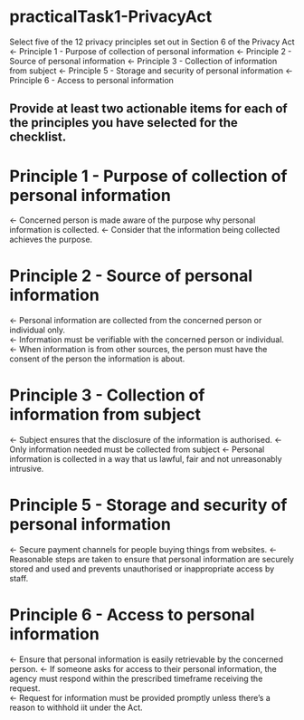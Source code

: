 # practicalTask1-PrivacyAct

Select five of the 12 privacy principles set out in Section 6 of the Privacy Act
<- Principle 1 - Purpose of collection of personal information
<- Principle 2 - Source of personal information
<- Principle 3 - Collection of information from subject
<- Principle 5 - Storage and security of personal information
<- Principle 6 - Access to personal information

## Provide at least two actionable items for each of the principles you have selected for the checklist.
# Principle 1 - Purpose of collection of personal information
<-	Concerned person is made aware of the purpose why personal information is collected. 
<-	Consider that the information being collected achieves the purpose. 
# Principle 2 - Source of personal information
<-	Personal information are collected from the concerned person or individual only.  
<-	Information must be verifiable with the concerned person or individual.  
<-	When information is from other sources, the person must have the consent of the person the information is about. 
# Principle 3 - Collection of information from subject
<-	Subject ensures that the disclosure of the information is authorised. 
<-	Only information needed must be collected from subject
<-	Personal information is collected in a way that us lawful, fair and not unreasonably intrusive.  
# Principle 5 - Storage and security of personal information
<-	Secure payment channels for people buying things from websites. 
<-	Reasonable steps are taken to ensure that personal information are securely stored and used and prevents unauthorised or inappropriate access by staff. 
# Principle 6 - Access to personal information
<-	Ensure that personal information is easily retrievable by the concerned person.
<-	If someone asks for access to their personal information, the agency must respond within the prescribed timeframe receiving the request.  
<-	Request for information must be provided promptly unless there’s a reason to withhold iit under the Act. 
